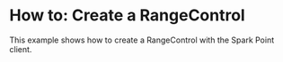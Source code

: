 # How to: Create a RangeControl


<p>This example shows how to create a RangeControl with the Spark Point client.</p>

<br/>


